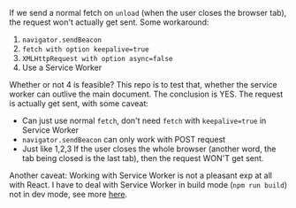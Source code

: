 If we send a normal fetch on `unload` (when the user closes the browser tab), the request won't actually get sent. Some workaround:
 1. `navigator.sendBeacon`
 2. `fetch with option keepalive=true`
 3. `XMLHttpRequest with option async=false`
 4. Use a Service Worker

Whether or not 4 is feasible? This repo is to test that, whether the service worker can outlive the main document. The conclusion is YES. The request is actually get sent, with some caveat:
- Can just use normal `fetch`, don't need `fetch` with `keepalive=true` in Service Worker
- `navigator.sendBeacon` can only work with POST request
- Just like 1,2,3 If the user closes the whole browser (another word, the tab being closed is the last tab), then the request WON'T get sent.

Another caveat: Working with Service Worker is not a pleasant exp at all with React. I have to deal with Service Worker in build mode (`npm run build`) not in dev mode, see more [here](https://github.com/facebook/create-react-app/issues/2396#issuecomment-304539651).
